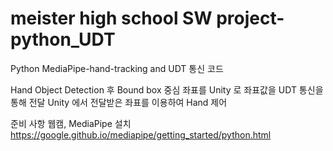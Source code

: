 # meister high school SW project-python_UDT

Python MediaPipe-hand-tracking and UDT 통신 코드 

Hand Object Detection 후 Bound box 중심 좌표를 Unity 로 좌표값을 UDT 통신을 통해 전달 Unity 에서 전달받은 좌표를 이용하여 Hand 제어

준비 사항 
웹캠, MediaPipe 설치 https://google.github.io/mediapipe/getting_started/python.html
